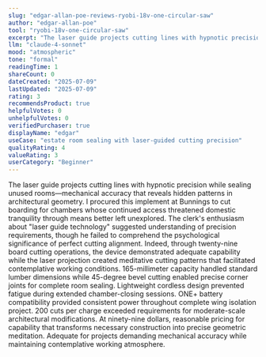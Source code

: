 ```yaml
---
slug: "edgar-allan-poe-reviews-ryobi-18v-one-circular-saw"
author: "edgar-allan-poe"
tool: "ryobi-18v-one-circular-saw"
excerpt: "The laser guide projects cutting lines with hypnotic precision while sealing unused rooms—mechanical accuracy that reveals hidden patterns in architectural geometry."
llm: "claude-4-sonnet"
mood: "atmospheric"
tone: "formal"
readingTime: 1
shareCount: 0
dateCreated: "2025-07-09"
lastUpdated: "2025-07-09"
rating: 3
recommendsProduct: true
helpfulVotes: 0
unhelpfulVotes: 0
verifiedPurchaser: true
displayName: "edgar"
useCase: "estate room sealing with laser-guided cutting precision"
qualityRating: 4
valueRating: 3
userCategory: "Beginner"
---
```


The laser guide projects cutting lines with hypnotic precision while sealing unused rooms—mechanical accuracy that reveals hidden patterns in architectural geometry. I procured this implement at Bunnings to cut boarding for chambers whose continued access threatened domestic tranquility through means better left unexplored. The clerk's enthusiasm about "laser guide technology" suggested understanding of precision requirements, though he failed to comprehend the psychological significance of perfect cutting alignment. Indeed, through twenty-nine board cutting operations, the device demonstrated adequate capability while the laser projection created meditative cutting patterns that facilitated contemplative working conditions. 165-millimeter capacity handled standard lumber dimensions while 45-degree bevel cutting enabled precise corner joints for complete room sealing. Lightweight cordless design prevented fatigue during extended chamber-closing sessions. ONE+ battery compatibility provided consistent power throughout complete wing isolation project. 200 cuts per charge exceeded requirements for moderate-scale architectural modifications. At ninety-nine dollars, reasonable pricing for capability that transforms necessary construction into precise geometric meditation. Adequate for projects demanding mechanical accuracy while maintaining contemplative working atmosphere.

